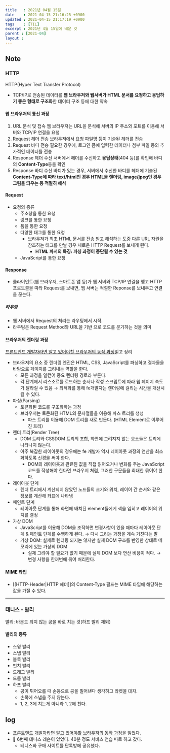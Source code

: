 ```yaml
---
title   : 2021년 04월 15일
date    : 2021-04-15 21:16:25 +0900
updated : 2021-04-15 21:17:19 +0900
tags    : [TIL]
excerpt : 2021년 4월 15일에 배운 것 
parent : [2021-04]
layout : 
---
```

## Note

### HTTP
HTTP(Hyper Text Transfer Protocol)
- TCP/IP로 전송된 데이터를 **웹 브라우저와 웹서버가 HTML 문서를 요청하고 응답하기 좋은 형태로 구조화**한 데이터 구조 등에 대한 약속 

#### 웹 브라우저의 통신 과정 
1. URL 분석 및 접속
웹 브라우저는 URL을 분석해 서버의 IP 주소와 포트를 이용해 서버와 TCP/IP 연결을 요청 
1. Request 헤더 전송
브라우저에서 요청 파일명 등이 기술된 헤더를 전송 
3. Request 바디 전송
필요한 경우에, 로그인 폼에 입력한 데이터나 첨부 파일 등의 추가적인 데이터를 전송 
4. Response 헤더 수신
서버에서 헤더를 수신하고 **응답상태**(404 등)를 확인해 바디의 **Content-Type**등을 확인 
5. Response 바디 수신 
바디가 있는 경우, 서버에서 수신한 바디를 헤더에 기술된 **Content-Type에 따라 text/html인 경우 HTML을 렌더링, image/jpeg인 경우 그림을 띄우는 등 적절히 해석**

#### Request 
- 요청의 종류 
  - 주소창을 통한 요청
  - 링크를 통한 요청
  - 폼을 통한 요청
  - 다양한 태그를 통한 요청 
    - 브라우저가 최초 HTML 문서를 전송 받고 해석하는 도중 다른 URL 자원을 참조하는 태그를 만날 경우 새로운 HTTP Request를 보내게 된다.   
      - **HTML 파서의 특징: 파싱 과정이 중단될 수 있는 것** 
  - JavaScript를 통한 요청 

#### Response 
- 클라이언트(웹 브라우저, 스마트폰 앱 등)가 웹 서버와 TCP/IP 연결을 맺고 HTTP 프로토콜을 따라 Request를 보내면, 웹 서버는 적절한 Reponse를 보내주고 연결을 끊는다. 

##### 라우팅
- 웹 서버에서 Request의 처리는 라우팅에서 시작. 
- 라우팅은 Request Method와 URL을 기반 으로 코드를 분기하는 것을 의미

#### 브라우저의 렌더링 과정 
[프론트엔드 개발자라면 알고 있어야할 브라우저의 동작 과정](https://wormwlrm.github.io/2021/03/27/How-browsers-work.html)읽고 정리 
- 브라우저의 요소 중 렌더링 엔진은 HTML, CSS, JavaScript를 파싱하고 결과물을 바탕으로 페이지를 그려내는 역할을 한다.  
  - 모든 과정을 일컫어 중요 렌더링 경로라 부른다.  
  - 각 단계에서 리스소르를 로드하는 순서나 작성 스크립트에 따라 웹 페이지 속도가 달라질 수 있음 → 최적화를 통해 fe개발자는 렌더링에 걸리는 시간을 개선시킬 수 있다.  
- 파싱(Parsing) 
  - 토큰화된 코드를 구조화하는 과정 
  - 브라우저는 토큰화된 HTML의 문자열들을 이용해 파스 트리를 생성 
    - 파스 트리를 이용해 DOM 트리를 새로 만든다. (HTML Element로 이루어진 트리)
- 렌더 트리(Render Tree)
  - DOM 트리와 CSSDOM 트리의 조합, 화면에 그려지지 않는 요소들은 트리에 나타나지 않는다.  
  - 아주 복잡한 레이아웃의 경우에는 fe 개발자 역시 레이아웃 과정의 연산을 최소화하도록 신경을 써야 한다.
    - DOM의 레이아웃과 관련된 값을 직접 읽어오거나 변화를 주는 JavaScript 코드를 작성해야 한다면 브라우저 처럼, 그러한 구문들을 최대한 묶어야 한다.  
- 레이아웃 단계 
  - 렌더 트리에서 계산되지 않았던 노드들의 크기와 위치, 레이어 간 순서와 같은 정보를 계산해 좌표에 나타냄  
- 페인트 단계   
  - 레이아웃 단계를 통해 화면에 배치된 element들에게 색을 입히고 레이어의 위치를 결정 
- 가상 DOM
  - JavaScript를 이용해 DOM을 조작하면 변경사항이 있을 때마다 레이아웃 단계 & 페인트 단계를 수행하게 된다. → 다시 그리는 과정을 계속 거친다는 말 
  - 가상 DOM: 실제로 렌더링 되지는 않지만 실제 DOM 구조를 반영한 상태로 메모리에 있는 가상의 DOM  
    - 실제 그려야 할 필요가 없기 때문에 실제 DOM 보다 연산 비용이 적다. → 변경 사항을 한꺼번에 묶어 처리한다.  

#### MIME 타입 
- [[HTTP-Header|HTTP 헤더]]의 Content-Type 필드는 MIME 타입에 해당하는 값을 가질 수 있다.  
---
### 테니스 - 발리 
발리: 바운드 되지 않는 공을 바로 치는 것(하프 발리 제외)

#### 발리의 종류 
- 스윙 발리
- 스냅 발리
- 블록 발리
- 펀치 발리 
- 드래그 발리
- 드롭 발리 
- 하프 발리 
  - 공이 튀어오를 때 손등으로 공을 밀어낸다 생각하고 라켓을 대자. 
  - 손목에 스냅을 주지 않는다. 
  - 1, 2, 3에 치는게 아니라 1, 2에 친다. 
  
## log 
- [프론트엔드 개발자라면 알고 있어야할 브라우저의 동작 과정](https://tir.netlify.app/#/Life/the-characteristics-of-the-30s-who-will-succeeding)을 읽었다.   
- 🎾 6번째 테니스 레슨이 있었다. 40분 정도 서비스 연습 따로 하고 갔다.  
  - 테니스화 구매 사이트를 단톡방에 공유했다. 
